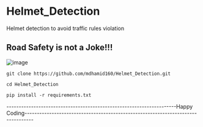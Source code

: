 # Helmet_Detection
Helmet detection to avoid traffic rules violation

## Road Safety is not a Joke!!!

![image](https://github.com/mdhamid160/Helmet_Detection/blob/main/Helmet.gif)

``` git clone https://github.com/mdhamid160/Helmet_Detection.git ```

``` cd Helmet_Detection ```

``` pip install -r requirements.txt ```


---------------------------------------------------------------------Happy Coding---------------------------------------------------------------------------------
